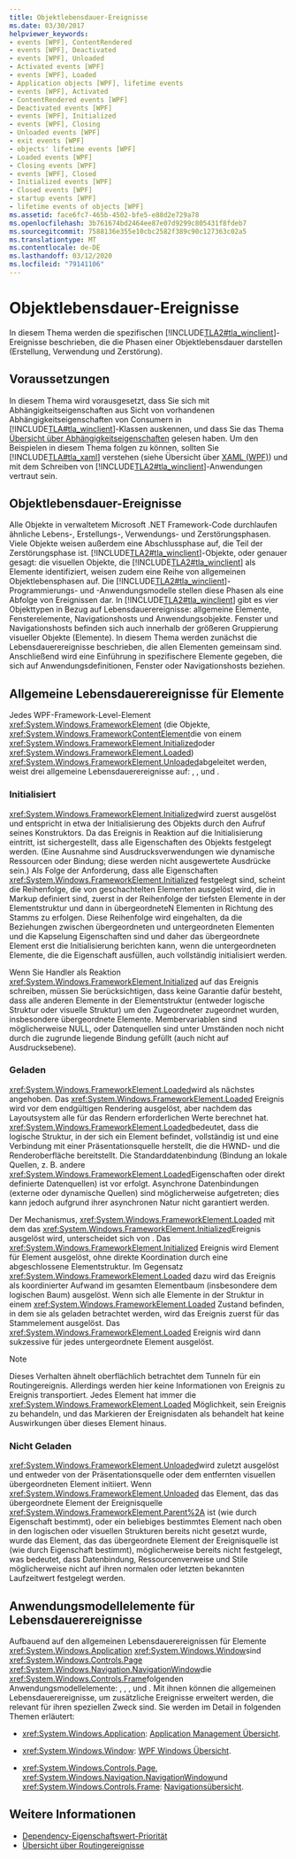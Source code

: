 ```yaml
---
title: Objektlebensdauer-Ereignisse
ms.date: 03/30/2017
helpviewer_keywords:
- events [WPF], ContentRendered
- events [WPF], Deactivated
- events [WPF], Unloaded
- Activated events [WPF]
- events [WPF], Loaded
- Application objects [WPF], lifetime events
- events [WPF], Activated
- ContentRendered events [WPF]
- Deactivated events [WPF]
- events [WPF], Initialized
- events [WPF], Closing
- Unloaded events [WPF]
- exit events [WPF]
- objects' lifetime events [WPF]
- Loaded events [WPF]
- Closing events [WPF]
- events [WPF], Closed
- Initialized events [WPF]
- Closed events [WPF]
- startup events [WPF]
- lifetime events of objects [WPF]
ms.assetid: face6fc7-465b-4502-bfe5-e88d2e729a78
ms.openlocfilehash: 3b761674bd2464ee87e07d9299c805431f8fdeb7
ms.sourcegitcommit: 7588136e355e10cbc2582f389c90c127363c02a5
ms.translationtype: MT
ms.contentlocale: de-DE
ms.lasthandoff: 03/12/2020
ms.locfileid: "79141106"
---
```

# <a name="object-lifetime-events"></a>Objektlebensdauer-Ereignisse
In diesem Thema werden die spezifischen [!INCLUDE[TLA2#tla_winclient](../../../../includes/tla2sharptla-winclient-md.md)]-Ereignisse beschrieben, die die Phasen einer Objektlebensdauer darstellen (Erstellung, Verwendung und Zerstörung).  

<a name="prerequisites"></a>
## <a name="prerequisites"></a>Voraussetzungen  
 In diesem Thema wird vorausgesetzt, dass Sie sich mit Abhängigkeitseigenschaften aus Sicht von vorhandenen Abhängigkeitseigenschaften von Consumern in [!INCLUDE[TLA#tla_winclient](../../../../includes/tlasharptla-winclient-md.md)]-Klassen auskennen, und dass Sie das Thema [Übersicht über Abhängigkeitseigenschaften](dependency-properties-overview.md) gelesen haben. Um den Beispielen in diesem Thema folgen zu können, sollten Sie [!INCLUDE[TLA#tla_xaml](../../../../includes/tlasharptla-xaml-md.md)] verstehen (siehe Übersicht über [XAML (WPF)](../../../desktop-wpf/fundamentals/xaml.md)) und mit dem Schreiben von [!INCLUDE[TLA2#tla_winclient](../../../../includes/tla2sharptla-winclient-md.md)]-Anwendungen vertraut sein.  
  
<a name="intro"></a>
## <a name="object-lifetime-events"></a>Objektlebensdauer-Ereignisse  
 Alle Objekte in verwaltetem Microsoft .NET Framework-Code durchlaufen ähnliche Lebens-, Erstellungs-, Verwendungs- und Zerstörungsphasen. Viele Objekte weisen außerdem eine Abschlussphase auf, die Teil der Zerstörungsphase ist. [!INCLUDE[TLA2#tla_winclient](../../../../includes/tla2sharptla-winclient-md.md)]-Objekte, oder genauer gesagt: die visuellen Objekte, die [!INCLUDE[TLA2#tla_winclient](../../../../includes/tla2sharptla-winclient-md.md)] als Elemente identifiziert, weisen zudem eine Reihe von allgemeinen Objektlebensphasen auf. Die [!INCLUDE[TLA2#tla_winclient](../../../../includes/tla2sharptla-winclient-md.md)]-Programmierungs- und -Anwendungsmodelle stellen diese Phasen als eine Abfolge von Ereignissen dar. In [!INCLUDE[TLA2#tla_winclient](../../../../includes/tla2sharptla-winclient-md.md)] gibt es vier Objekttypen in Bezug auf Lebensdauerereignisse: allgemeine Elemente, Fensterelemente, Navigationshosts und Anwendungsobjekte. Fenster und Navigationshosts befinden sich auch innerhalb der größeren Gruppierung visueller Objekte (Elemente). In diesem Thema werden zunächst die Lebensdauerereignisse beschrieben, die allen Elementen gemeinsam sind. Anschließend wird eine Einführung in spezifischere Elemente gegeben, die sich auf Anwendungsdefinitionen, Fenster oder Navigationshosts beziehen.  
  
<a name="common_events"></a>
## <a name="common-lifetime-events-for-elements"></a>Allgemeine Lebensdauerereignisse für Elemente  
 Jedes WPF-Framework-Level-Element <xref:System.Windows.FrameworkElement> (die Objekte, <xref:System.Windows.FrameworkContentElement>die von einem <xref:System.Windows.FrameworkElement.Initialized>oder <xref:System.Windows.FrameworkElement.Loaded>) <xref:System.Windows.FrameworkElement.Unloaded>abgeleitet werden, weist drei allgemeine Lebensdauerereignisse auf: , , und .  
  
### <a name="initialized"></a>Initialisiert  
 <xref:System.Windows.FrameworkElement.Initialized>wird zuerst ausgelöst und entspricht in etwa der Initialisierung des Objekts durch den Aufruf seines Konstruktors. Da das Ereignis in Reaktion auf die Initialisierung eintritt, ist sichergestellt, dass alle Eigenschaften des Objekts festgelegt werden. (Eine Ausnahme sind Ausdrucksverwendungen wie dynamische Ressourcen oder Bindung; diese werden nicht ausgewertete Ausdrücke sein.) Als Folge der Anforderung, dass alle Eigenschaften <xref:System.Windows.FrameworkElement.Initialized> festgelegt sind, scheint die Reihenfolge, die von geschachtelten Elementen ausgelöst wird, die in Markup definiert sind, zuerst in der Reihenfolge der tiefsten Elemente in der Elementstruktur und dann in übergeordneteN Elementen in Richtung des Stamms zu erfolgen. Diese Reihenfolge wird eingehalten, da die Beziehungen zwischen übergeordneten und untergeordneten Elementen und die Kapselung Eigenschaften sind und daher das übergeordnete Element erst die Initialisierung berichten kann, wenn die untergeordneten Elemente, die die Eigenschaft ausfüllen, auch vollständig initialisiert werden.  
  
 Wenn Sie Handler als Reaktion <xref:System.Windows.FrameworkElement.Initialized> auf das Ereignis schreiben, müssen Sie berücksichtigen, dass keine Garantie dafür besteht, dass alle anderen Elemente in der Elementstruktur (entweder logische Struktur oder visuelle Struktur) um den Zugeordneter zugeordnet wurden, insbesondere übergeordnete Elemente. Membervariablen sind möglicherweise NULL, oder Datenquellen sind unter Umständen noch nicht durch die zugrunde liegende Bindung gefüllt (auch nicht auf Ausdrucksebene).  
  
### <a name="loaded"></a>Geladen  
 <xref:System.Windows.FrameworkElement.Loaded>wird als nächstes angehoben. Das <xref:System.Windows.FrameworkElement.Loaded> Ereignis wird vor dem endgültigen Rendering ausgelöst, aber nachdem das Layoutsystem alle für das Rendern erforderlichen Werte berechnet hat. <xref:System.Windows.FrameworkElement.Loaded>bedeutet, dass die logische Struktur, in der sich ein Element befindet, vollständig ist und eine Verbindung mit einer Präsentationsquelle herstellt, die die HWND- und die Renderoberfläche bereitstellt. Die Standarddatenbindung (Bindung an lokale Quellen, z. B. andere <xref:System.Windows.FrameworkElement.Loaded>Eigenschaften oder direkt definierte Datenquellen) ist vor erfolgt. Asynchrone Datenbindungen (externe oder dynamische Quellen) sind möglicherweise aufgetreten; dies kann jedoch aufgrund ihrer asynchronen Natur nicht garantiert werden.  
  
 Der Mechanismus, <xref:System.Windows.FrameworkElement.Loaded> mit dem das <xref:System.Windows.FrameworkElement.Initialized>Ereignis ausgelöst wird, unterscheidet sich von . Das <xref:System.Windows.FrameworkElement.Initialized> Ereignis wird Element für Element ausgelöst, ohne direkte Koordination durch eine abgeschlossene Elementstruktur. Im Gegensatz <xref:System.Windows.FrameworkElement.Loaded> dazu wird das Ereignis als koordinierter Aufwand im gesamten Elementbaum (insbesondere dem logischen Baum) ausgelöst. Wenn sich alle Elemente in der Struktur in einem <xref:System.Windows.FrameworkElement.Loaded> Zustand befinden, in dem sie als geladen betrachtet werden, wird das Ereignis zuerst für das Stammelement ausgelöst. Das <xref:System.Windows.FrameworkElement.Loaded> Ereignis wird dann sukzessive für jedes untergeordnete Element ausgelöst.  
  
> [!NOTE]
> Dieses Verhalten ähnelt oberflächlich betrachtet dem Tunneln für ein Routingereignis. Allerdings werden hier keine Informationen von Ereignis zu Ereignis transportiert. Jedes Element hat immer die <xref:System.Windows.FrameworkElement.Loaded> Möglichkeit, sein Ereignis zu behandeln, und das Markieren der Ereignisdaten als behandelt hat keine Auswirkungen über dieses Element hinaus.  
  
### <a name="unloaded"></a>Nicht Geladen  
 <xref:System.Windows.FrameworkElement.Unloaded>wird zuletzt ausgelöst und entweder von der Präsentationsquelle oder dem entfernten visuellen übergeordneten Element initiiert. Wenn <xref:System.Windows.FrameworkElement.Unloaded> das Element, das das übergeordnete Element der Ereignisquelle <xref:System.Windows.FrameworkElement.Parent%2A> ist (wie durch Eigenschaft bestimmt), oder ein beliebiges bestimmtes Element nach oben in den logischen oder visuellen Strukturen bereits nicht gesetzt wurde, wurde das Element, das das übergeordnete Element der Ereignisquelle ist (wie durch Eigenschaft bestimmt), möglicherweise bereits nicht festgelegt, was bedeutet, dass Datenbindung, Ressourcenverweise und Stile möglicherweise nicht auf ihren normalen oder letzten bekannten Laufzeitwert festgelegt werden.  
  
<a name="application_model_elements"></a>
## <a name="lifetime-events-application-model-elements"></a>Anwendungsmodellelemente für Lebensdauerereignisse  
 Aufbauend auf den allgemeinen Lebensdauerereignissen für Elemente <xref:System.Windows.Application> <xref:System.Windows.Window>sind <xref:System.Windows.Controls.Page> <xref:System.Windows.Navigation.NavigationWindow>die <xref:System.Windows.Controls.Frame>folgenden Anwendungsmodellelemente: , , , und . Mit ihnen können die allgemeinen Lebensdauerereignisse, um zusätzliche Ereignisse erweitert werden, die relevant für ihren speziellen Zweck sind. Sie werden im Detail in folgenden Themen erläutert:  
  
- <xref:System.Windows.Application>: [Application Management Übersicht](../app-development/application-management-overview.md).  
  
- <xref:System.Windows.Window>: [WPF Windows Übersicht](../app-development/wpf-windows-overview.md).  
  
- <xref:System.Windows.Controls.Page>, <xref:System.Windows.Navigation.NavigationWindow>und <xref:System.Windows.Controls.Frame>: [Navigationsübersicht](../app-development/navigation-overview.md).  
  
## <a name="see-also"></a>Weitere Informationen

- [Dependency-Eigenschaftswert-Priorität](dependency-property-value-precedence.md)
- [Übersicht über Routingereignisse](routed-events-overview.md)
